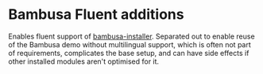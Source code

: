 # Bambusa Fluent additions

Enables fluent support of [bambusa-installer](https://github.com/silverstripe/bambusa-installer).
Separated out to enable reuse of the Bambusa demo without multilingual support,
which is often not part of requirements, complicates the base setup,
and can have side effects if other installed modules aren't
optimised for it.